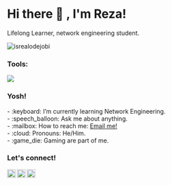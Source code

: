 # <summary><strong>Hi there :wave: , I'm Reza!</strong></summary>
Lifelong Learner, network engineering student.
<p align="left"> <img src="https://komarev.com/ghpvc/?username=goonesmile&label=Profile%20views&color=0e75b6&style=flat" alt="isrealodejobi" />
</p>

### <summary><strong>Tools:</strong></summary>
<p>
    <img src="https://img.shields.io/badge/Network%20Engineering-Cisco%20Packet%20Tracer-blue?&logo=Cisco%20Packet%20Tracer&logoColor=blue" />
</p>

### <summary><strong>Yosh!</strong></summary>
<p>
    - :keyboard: I’m currently learning Network Engineering. </br>
    - :speech_balloon: Ask me about anything.</br>
    - :mailbox: How to reach me: <a href="mailto:rezahakm@rezzengineer.my.id">Email me!</a>  </br>
    - :cloud: Pronouns: He/Him. </br>
    - :game_die: Gaming are part of me. </br>
<p>
 
### <summary><strong>Let's connect!</strong></summary>
<a href="https://www.tiktok.com/@reezakim?is_from_webapp=1&sender_device=pc">
  <img align="left" alt="Rezz's Twitter" width="20px" src="https://simpleicons.now.sh/tiktok/495f7" />
</a>
<a href="https://www.instagram.com/reezakim/">
  <img align="left" alt="Goo's Instagram" width="20px" src="https://simpleicons.now.sh/instagram/495f7e" />
</a>
<a href="https://rezzengineer.my.id">
  <img align="left" alt="Goo's Blog" width="20px" src="https://simpleicons.now.sh/blogger/495f7e" />
</a>
